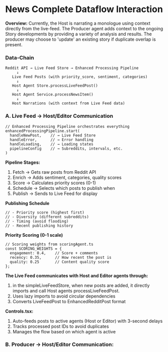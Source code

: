# News Complete Dataflow Interaction

**Overview:**
Currently, the Host is narrating a monologue using context directly from the live-feed. The Producer agent adds context to the ongoing Story developments by providing a variety of analysis and results. The producer may choose to 'update' an existing story if duplicate overlap is present.

### Data-Chain
```
Reddit API → Live Feed Store → Enhanced Processing Pipeline
     ↓
   Live Feed Posts (with priority_score, sentiment, categories)
     ↓
   Host Agent Store.processLiveFeedPost()
     ↓
   Host Agent Service.processNewsItem()
     ↓
   Host Narrations (with context from Live Feed data)
```

### A. Live Feed → Host/Editor Communication

```
// Enhanced Processing Pipeline orchestrates everything
enhancedProcessingPipeline.start(
  handleNewPost,    // → Live Feed Store
  handleError,      // → Error handling
  handleLoading,    // → Loading states
  pipelineConfig    // → Subreddits, intervals, etc.
)
```
**Pipeline Stages:**
1. Fetch → Gets raw posts from Reddit API
2. Enrich → Adds sentiment, categories, quality scores
3. Score → Calculates priority scores (0-1)
4. Schedule → Selects which posts to publish when
5. Publish → Sends to Live Feed for display
   
**Publishing Schedule**
```// Scheduler selects posts based on:
// - Priority score (highest first)
// - Diversity (different subreddits)  
// - Timing (avoid flooding)
// - Recent publishing history
```

**Priority Scoring (0-1 scale)**
```
// Scoring weights from scoringAgent.ts
const SCORING_WEIGHTS = {
  engagement: 0.4,    // Score + comments
  recency: 0.35,      // How recent the post is
  quality: 0.25       // Content quality score
};
```

**The Live Feed communicates with Host and Editor agents through:**
1. in the simpleLiveFeedStore, when new posts are added, it directly imports and call Host agents processLiveFeedPost. 
2. Uses lazy imports to avoid circular dependencies
3. Converts LiveFeedPost to EnhancedRedditPost format

**Controls.tsx:**
1. Auto-feeds posts to active agents (Host or Editor) with 3-second delays
2. Tracks processed post IDs to avoid duplicates
3. Manages the flow based on which agent is active

### B. Producer → Host/Editor Communication:

